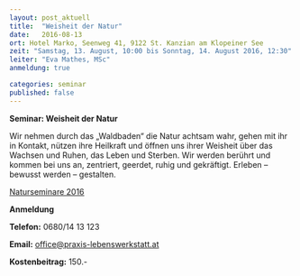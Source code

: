 ```yaml
---
layout: post_aktuell
title:  "Weisheit der Natur"
date:   2016-08-13
ort: Hotel Marko, Seenweg 41, 9122 St. Kanzian am Klopeiner See
zeit: "Samstag, 13. August, 10:00 bis Sonntag, 14. August 2016, 12:30"
leiter: "Eva Mathes, MSc"
anmeldung: true

categories: seminar
published: false
---
```


**Seminar: Weisheit der Natur**

Wir nehmen durch das „Waldbaden“ die Natur achtsam wahr, gehen mit ihr in Kontakt, nützen ihre Heilkraft und öffnen uns ihrer Weisheit über das Wachsen und Ruhen, das Leben und Sterben. Wir werden berührt und kommen bei uns an, zentriert, geerdet, ruhig und gekräftigt. Erleben – bewusst werden – gestalten.

[Naturseminare 2016](http://www.praxis-lebenswerkstatt.at/natur_als_urkraft_erleben.pdf)

**Anmeldung**

**Telefon:** 0680/14 13 123

**Email:** office@praxis-lebenswerkstatt.at

**Kostenbeitrag:** 150.-

